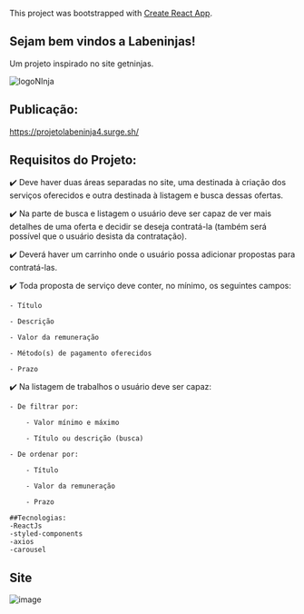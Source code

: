 This project was bootstrapped with [Create React App](https://github.com/facebook/create-react-app).

## Sejam bem vindos a Labeninjas!
Um projeto inspirado no site getninjas.

![logoNInja](https://user-images.githubusercontent.com/68256101/123562945-27e86d80-d788-11eb-9ac9-0116665069e8.jpeg)

## Publicação:

https://projetolabeninja4.surge.sh/

## Requisitos do Projeto: 

:heavy_check_mark: Deve haver duas áreas separadas no site, uma destinada à criação dos serviços oferecidos e outra destinada à listagem e busca dessas ofertas.

:heavy_check_mark: Na parte de busca e listagem o usuário deve ser capaz de ver mais detalhes de uma oferta e decidir se deseja contratá-la (também será possível que o usuário desista da contratação).

:heavy_check_mark: Deverá haver um carrinho onde o usuário possa adicionar propostas para contratá-las.

:heavy_check_mark: Toda proposta de serviço deve conter, no mínimo, os seguintes campos:

    - Título
    
    - Descrição
    
    - Valor da remuneração
    
    - Método(s) de pagamento oferecidos
    
    - Prazo
    
:heavy_check_mark: Na listagem de trabalhos o usuário deve ser capaz:

    - De filtrar por:
    
        - Valor mínimo e máximo
        
        - Título ou descrição (busca)
        
    - De ordenar por:
    
        - Título
        
        - Valor da remuneração
        
        - Prazo
        
    ##Tecnologias:
    -ReactJs
    -styled-components
    -axios
    -carousel
    
    
    

## Site

![image](https://user-images.githubusercontent.com/68256101/123563147-6cc0d400-d789-11eb-8ced-4f46f89b89c8.png)


